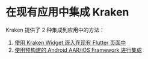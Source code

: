 # 在现有应用中集成 Kraken

Kraken 提供了 2 种集成到应用中的方法：

1. [使用 Kraken Widget 嵌入在现有 Flutter 页面中](/guide/use/native/widget-interpolation)
2. [使用预构建的 Android AAR/iOS Framework 进行集成](/guide/use/native/pre-compiled-interpolation)
